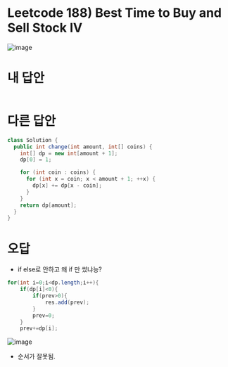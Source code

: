 # Leetcode 188) Best Time to Buy and Sell Stock IV

![image](https://user-images.githubusercontent.com/37058233/127586261-3e3d4e7e-d855-4cd0-b648-cc7629b77ad0.png)

# 내 답안

```java

```

# 다른 답안

```java
class Solution {
  public int change(int amount, int[] coins) {
    int[] dp = new int[amount + 1];
    dp[0] = 1;

    for (int coin : coins) {
      for (int x = coin; x < amount + 1; ++x) {
        dp[x] += dp[x - coin];
      }
    }
    return dp[amount];
  }
}
```

# 오답

- if else로 안하고 왜 if 만 썼냐능?

```java
for(int i=0;i<dp.length;i++){
    if(dp[i]<0){
        if(prev>0){
            res.add(prev);
        }
        prev=0;
    }
    prev+=dp[i];

```

![image](https://user-images.githubusercontent.com/37058233/127694622-bfbd085b-9196-40ec-aea1-182d817f6a90.png)

- 순서가 잘못됨.